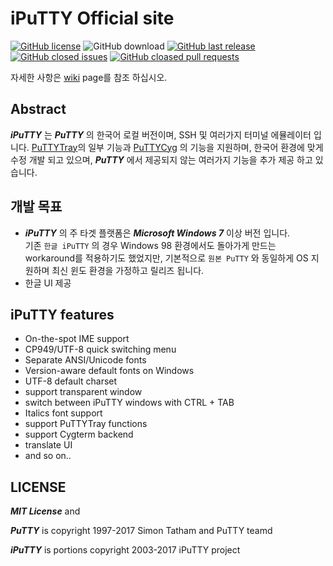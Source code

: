 iPuTTY Official site
==
[![GitHub license](https://img.shields.io/badge/License-MIT-blue.svg)](https://github.com/iPuTTY/iPuTTY/blob/master/LICENCE)
![GitHub download](https://img.shields.io/github/downloads/iPuTTY/iPuTTY/total.svg)
[![GitHub last release](https://img.shields.io/github/release/iPuTTY/iPuTTY.svg)](https://github.com/iPuTTY/iPuTTY/releases)
[![GitHub closed issues](https://img.shields.io/github/issues-closed/iPuTTY/iPuTTY.svg)](https://github.com/iPuTTY/iPuTTY/issues?q=is%3Aissue+is%3Aclosed)
[![GitHub cloased pull requests](https://img.shields.io/github/issues-pr-closed-raw/iPuTTY/iPuTTY.svg)](https://github.com/iPuTTY/iPuTTY/pulls?q=is%3Apr+is%3Aclosed)

자세한 사항은 [wiki](https://github.com/iPuTTY/iPuTTY/wiki) page를 참조 하십시오.

## Abstract

***iPuTTY*** 는 ***PuTTY*** 의 한국어 로컬 버전이며, SSH 및 여러가지 터미널 에뮬레이터 입니다. [PuTTYTray](https://puttytray.goeswhere.com/)의 일부 기능과 [PuTTYCyg](https://code.google.com/archive/p/puttycyg/)
 의 기능을 지원하며, 한국어 환경에 맞게 수정 개발 되고 있으며, ***PuTTY*** 에서 제공되지 않는 여러가지 기능을 추가 제공 하고 있습니다.

## 개발 목표

* ***iPuTTY*** 의 주 타겟 플랫폼은 ***Microsoft Windows 7*** 이상 버전 입니다.  
  기존 ```한글 iPuTTY``` 의 경우 Windows 98 환경에서도 돌아가게 만드는 workaround를 적용하기도 했었지만, 기본적으로 ```원본 PuTTY``` 와 동일하게 OS 지원하며 최신 윈도 환경을 가정하고 릴리즈 됩니다.
* 한글 UI 제공

## iPuTTY features

* On-the-spot IME support
* CP949/UTF-8 quick switching menu
* Separate ANSI/Unicode fonts
* Version-aware default fonts on Windows
* UTF-8 default charset
* support transparent window
* switch between iPuTTY windows with CTRL + TAB
* Italics font support
* support PuTTYTray functions
* support Cygterm backend
* translate UI
* and so on..

## LICENSE

***MIT License*** and

***PuTTY*** is copyright 1997-2017 Simon Tatham and PuTTY teamd

***iPuTTY*** is portions copyright 2003-2017 iPuTTY project
